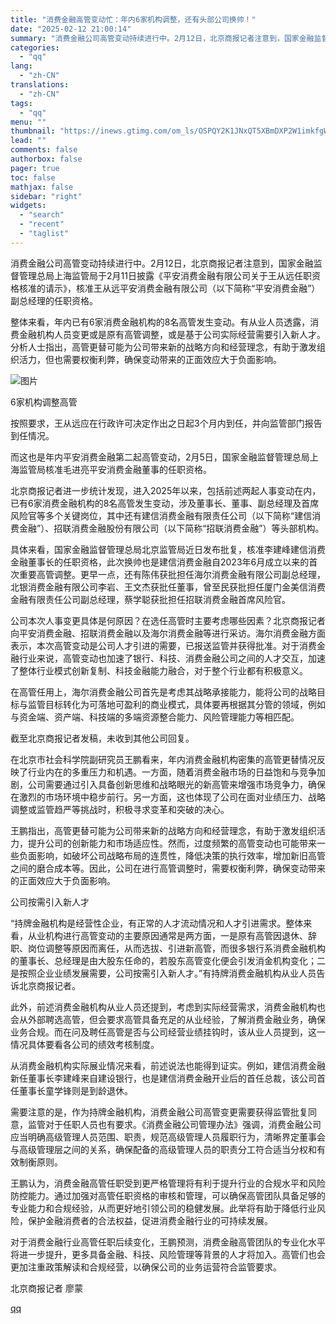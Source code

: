 ```yaml
---
title: "消费金融高管变动忙：年内6家机构调整，还有头部公司换帅！"
date: "2025-02-12 21:00:14"
summary: "消费金融公司高管变动持续进行中。2月12日，北京商报记者注意到，国家金融监督管理总局上海监管局于2月..."
categories:
  - "qq"
lang:
  - "zh-CN"
translations:
  - "zh-CN"
tags:
  - "qq"
menu: ""
thumbnail: "https://inews.gtimg.com/om_ls/OSPQY2K1JNxQT5XBmDXP2W1imkfgWR7EWxp_MvDXyLYyAAA_640360/0"
lead: ""
comments: false
authorbox: false
pager: true
toc: false
mathjax: false
sidebar: "right"
widgets:
  - "search"
  - "recent"
  - "taglist"
---
```


消费金融公司高管变动持续进行中。2月12日，北京商报记者注意到，国家金融监督管理总局上海监管局于2月11日披露《平安消费金融有限公司关于王从远任职资格核准的请示》，核准王从远平安消费金融有限公司（以下简称“平安消费金融”）副总经理的任职资格。

整体来看，年内已有6家消费金融机构的8名高管发生变动。有从业人员透露，消费金融机构人员变更或是原有高管调整，或是基于公司实际经营需要引入新人才。分析人士指出，高管更替可能为公司带来新的战略方向和经营理念，有助于激发组织活力，但也需要权衡利弊，确保变动带来的正面效应大于负面影响。

![图片](https://inews.gtimg.com/om_bt/OkNTMAryY3ihPVxCGZWh4Ljag4YlpmqWykXJT-DCTyIRgAA/641)

6家机构调整高管

按照要求，王从远应在行政许可决定作出之日起3个月内到任，并向监管部门报告到任情况。

而这也是年内平安消费金融第二起高管变动，2月5日，国家金融监督管理总局上海监管局核准毛进亮平安消费金融董事的任职资格。

北京商报记者进一步统计发现，进入2025年以来，包括前述两起人事变动在内，已有6家消费金融机构的8名高管发生变动，涉及董事长、董事、副总经理及首席风险官等多个关键岗位，其中还有建信消费金融有限责任公司（以下简称“建信消费金融”）、招联消费金融股份有限公司（以下简称“招联消费金融”）等头部机构。

具体来看，国家金融监督管理总局北京监管局近日发布批复，核准李建峰建信消费金融董事长的任职资格，此次换帅也是建信消费金融自2023年6月成立以来的首次重要高管调整。更早一点，还有陈伟获批担任海尔消费金融有限公司副总经理，北银消费金融有限公司李岩、王文杰获批任董事，曾至民获批担任厦门金美信消费金融有限责任公司副总经理，蔡学聪获批担任招联消费金融首席风险官。

公司本次人事变更具体是何原因？在选任高管时主要考虑哪些因素？北京商报记者向平安消费金融、招联消费金融以及海尔消费金融等进行采访。海尔消费金融方面表示，本次高管变动是公司人才引进的需要，已报送监管并获得批准。对于消费金融行业来说，高管变动也加速了银行、科技、消费金融公司之间的人才交互，加速了整体行业模式创新复制、科技金融能力融合，对于整个行业都有积极意义。

在高管任用上，海尔消费金融公司首先是考虑其战略承接能力，能将公司的战略目标与监管目标转化为可落地可盈利的商业模式，具体要再根据其分管的领域，例如与资金端、资产端、科技端的多端资源整合能力、风险管理能力等相匹配。

截至北京商报记者发稿，未收到其他公司回复。

在北京市社会科学院副研究员王鹏看来，年内消费金融机构密集的高管更替情况反映了行业内在的多重压力和机遇。一方面，随着消费金融市场的日益饱和与竞争加剧，公司需要通过引入具备创新思维和战略眼光的新高管来增强市场竞争力，确保在激烈的市场环境中稳步前行。另一方面，这也体现了公司在面对业绩压力、战略调整或监管趋严等挑战时，积极寻求变革和突破的决心。

王鹏指出，高管更替可能为公司带来新的战略方向和经营理念，有助于激发组织活力，提升公司的创新能力和市场适应性。然而，过度频繁的高管变动也可能带来一些负面影响，如破坏公司战略布局的连贯性，降低决策的执行效率，增加新旧高管之间的磨合成本等。因此，公司在进行高管调整时，需要权衡利弊，确保变动带来的正面效应大于负面影响。

公司按需引入新人才

“持牌金融机构是经营性企业，有正常的人才流动情况和人才引进需求。整体来看，从业机构进行高管变动的主要原因通常是两方面，一是原有高管因退休、辞职、岗位调整等原因而离任，从而选拔、引进新高管，而很多银行系消费金融机构的董事长、总经理是由大股东任命的，若股东高管变化便会引发消金机构变化；二是按照企业业绩发展需要，公司按需引入新人才。”有持牌消费金融机构从业人员告诉北京商报记者。

此外，前述消费金融机构从业人员还提到，考虑到实际经营需求，消费金融机构也会从外部聘选高管，但会要求高管具备充足的从业经验，了解消费金融业务，确保业务合规。而在问及聘任高管是否与公司经营业绩挂钩时，该从业人员提到，这一情况具体要看各公司的绩效考核制度。

从消费金融机构实际展业情况来看，前述说法也能得到证实。例如，建信消费金融新任董事长李建峰来自建设银行，也是建信消费金融开业后的首任总裁，该公司首任董事长童学锋则是到龄退休。

需要注意的是，作为持牌金融机构，消费金融公司高管变更需要获得监管批复同意，监管对于任职人员也有要求。《消费金融公司管理办法》强调，消费金融公司应当明确高级管理人员范围、职责，规范高级管理人员履职行为，清晰界定董事会与高级管理层之间的关系，确保配备的高级管理人员的职责分工符合适当分权和有效制衡原则。

王鹏认为，消费金融高管任职受到更严格管理将有利于提升行业的合规水平和风险防控能力。通过加强对高管任职资格的审核和管理，可以确保高管团队具备足够的专业能力和合规经验，从而更好地引领公司的稳健发展。此举将有助于降低行业风险，保护金融消费者的合法权益，促进消费金融行业的可持续发展。

对于消费金融行业高管任职后续变化，王鹏预测，消费金融高管团队的专业化水平将进一步提升，更多具备金融、科技、风险管理等背景的人才将加入。高管们也会更加注重政策解读和合规经营，以确保公司的业务运营符合监管要求。

北京商报记者 廖蒙

[qq](https://new.qq.com/rain/a/20250212A08Y5700)
